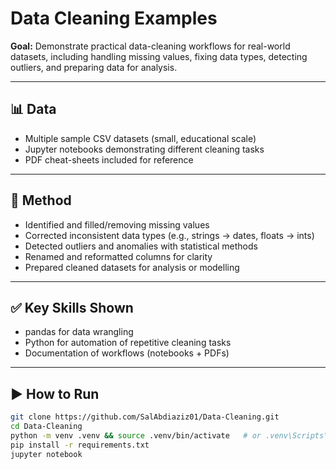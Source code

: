 # Data Cleaning Examples

**Goal:** Demonstrate practical data-cleaning workflows for real-world datasets, including handling missing values, fixing data types, detecting outliers, and preparing data for analysis.

---

## 📊 Data
- Multiple sample CSV datasets (small, educational scale)
- Jupyter notebooks demonstrating different cleaning tasks
- PDF cheat-sheets included for reference

---

## 🔎 Method
- Identified and filled/removing missing values  
- Corrected inconsistent data types (e.g., strings → dates, floats → ints)  
- Detected outliers and anomalies with statistical methods  
- Renamed and reformatted columns for clarity  
- Prepared cleaned datasets for analysis or modelling  

---

## ✅ Key Skills Shown
- pandas for data wrangling  
- Python for automation of repetitive cleaning tasks  
- Documentation of workflows (notebooks + PDFs)  

---

## ▶️ How to Run
```bash
git clone https://github.com/SalAbdiaziz01/Data-Cleaning.git
cd Data-Cleaning
python -m venv .venv && source .venv/bin/activate   # or .venv\Scripts\activate on Windows
pip install -r requirements.txt
jupyter notebook
